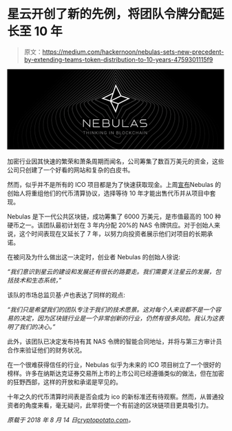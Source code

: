 # 星云开创了新的先例，将团队令牌分配延长至 10 年

> 原文：<https://medium.com/hackernoon/nebulas-sets-new-precedent-by-extending-teams-token-distribution-to-10-years-4759301115f9>

![](img/7e809a476a7305edbac025f57434edb1.png)

加密行业因其快速的繁荣和萧条周期而闻名，公司筹集了数百万美元的资金，这些公司只创建了一个好看的网站和复杂的白皮书。

然而，似乎并不是所有的 ICO 项目都是为了快速获取现金。上周[宣布](/nebulasio/announcement-on-the-adjustment-of-the-way-nebulas-team-distribute-the-nas-reserved-6d35d172e2ef)Nebulas 的创始人将重组他们的代币清算协议，选择等待 10 年才能出售代币并从项目中套现。

Nebulas 是下一代公共区块链，成功筹集了 6000 万美元，是市值最高的 100 种硬币之一。该团队最初计划在 3 年内分配 20%的 NAS 令牌供应。对于创始人来说，这个时间表现在又延长了 7 年，以努力向投资者展示他们对项目的长期承诺。

在被问及为什么做出这一决定时，创业者 Nebulas 的创始人徐说:

*“我们意识到星云的建设和发展还有很长的路要走。我们需要关注星云的发展，包括技术和生态系统，”*

该队的市场总监贝基·卢也表达了同样的观点:

*“我们只是希望我们的团队专注于我们的技术愿景。这对每个人来说都不是一个容易的决定，因为区块链行业是一个非常创新的行业，仍然有很多风险。我认为这表明了我们的决心。”*

此外，该团队已决定发布持有其 NAS 令牌的智能合同地址，并将与第三方审计员合作来验证他们的财务状况。

在一个很难获得信任的行业，Nebulas 似乎为未来的 ICO 项目树立了一个很好的榜样。许多在纳斯达克证券交易所上市的上市公司已经遵循类似的做法，但在加密的狂野西部，这样的开放和承诺是罕见的。

十年之久的代币清算时间表是否会成为 ico 的新标准还有待观察。然而，从普通投资者的角度来看，毫无疑问，此举将使一个有前途的区块链项目更具吸引力。

*原载于 2018 年 8 月 14 日*[*cryptopotato.com*](https://cryptopotato.com/nebulas-sets-new-precedent-by-extending-teams-token-distribution-to-10-years/)*。*